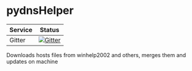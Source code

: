 # pydnsHelper
| Service | Status                                         |                                                                                 
| ------- | ---------------------------------------------- |
| Gitter | [![Gitter](https://badges.gitter.im/arturfog/pydnsHelper.svg)](https://gitter.im/arturfog/pydnsHelper?utm_source=badge&utm_medium=badge&utm_campaign=pr-badge) |
                                                                                                                                             
Downloads hosts files from winhelp2002 and others, merges them and updates on machine
